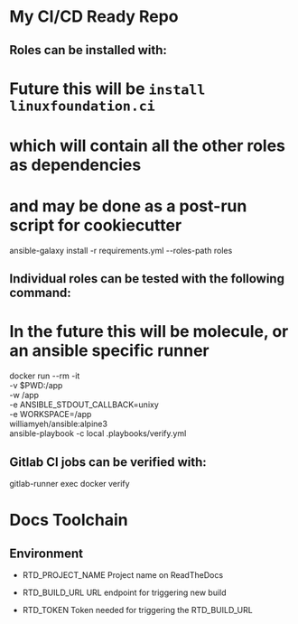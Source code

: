 # My CI/CD Ready Repo

## Roles can be installed with:

  # Future this will be `install linuxfoundation.ci`
  #  which will contain all the other roles as dependencies
  #  and may be done as a post-run script for cookiecutter
  ansible-galaxy install -r requirements.yml --roles-path roles

## Individual roles can be tested with the following command:

  # In the future this will be molecule, or an ansible specific runner
  docker run --rm -it \
  -v $PWD:/app \
  -w /app \
  -e ANSIBLE_STDOUT_CALLBACK=unixy \
  -e WORKSPACE=/app \
  williamyeh/ansible:alpine3 \
  ansible-playbook -c local .playbooks/verify.yml


## Gitlab CI jobs can be verified with:

  gitlab-runner exec docker verify





# Docs Toolchain

## Environment

- RTD_PROJECT_NAME
    Project name on ReadTheDocs

- RTD_BUILD_URL
    URL endpoint for triggering new build

- RTD_TOKEN
    Token needed for triggering the RTD_BUILD_URL

